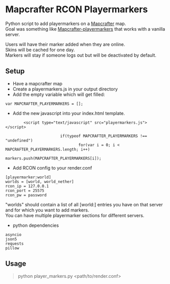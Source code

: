 # Mapcrafter RCON Playermarkers

Python script to add playermarkers on a [Mapcrafter](https://github.com/mapcrafter/mapcrafter) map.  
Goal was something like [Mapcrafter-playermarkers](https://github.com/mapcrafter/mapcrafter-playermarkers) that works with a vanilla server.  

Users will have their marker added when they are online.  
Skins will be cached for one day.  
Markers will stay if someone logs out but will be deactivated by default.  


## Setup

* Have a mapcrafter map  
* Create a playermarkers.js in your output directory  
* Add the empty variable which will get filled:
```
var MAPCRAFTER_PLAYERMARKERS = [];
```
* Add the new javascript into your index.html template.
```
		<script type="text/javascript" src="playermarkers.js"></script>
```
```
                        if(typeof MAPCRAFTER_PLAYERMARKERS !== "undefined")
                                for(var i = 0; i < MAPCRAFTER_PLAYERMARKERS.length; i++)
                                        markers.push(MAPCRAFTER_PLAYERMARKERS[i]);
```
* Add RCON config to your render.conf
```
[playermarker:world] 
worlds = [world, world_nether]
rcon_ip = 127.0.0.1
rcon_port = 25575 
rcon_pw = password
```
"worlds" should contain a list of all [world:<xyz>] entries you have on that server and for which you want to add markers.  
You can have multiple playermarker sections for different servers.
* python dependencies
```
asyncio
json5
requests
pillow
```

## Usage

> python player_markers.py <path/to/render.conf>

